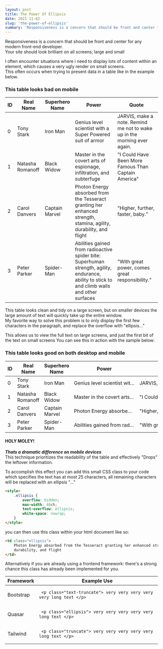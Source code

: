 ```yaml
---
layout: post
title: The Power Of Ellipsis
date: 2021-11-02
slug: 'the-power-of-ellipsis'
summary: 'Responsiveness is a concern that should be front and center for any modern front-end developer. Your site should look brilliant on all screens; large and small'
---
```


Responsiveness is a concern that should be front and center for any modern front-end developer.  
Your site should look brilliant on all screens; large and small

I often encounter situations where i need to display lots of content within an element, which causes a very ugly render on small screens.  
This often occurs when trying to present data in a table like in the example below.

### This table looks bad on mobile

<table>
  <thead>
    <tr>
      <th> ID </th>
      <th> Real Name </th>
      <th> Superhero Name </th>
      <th> Power </th>
      <th> Quote </th>
    </tr>
  </thead>
 
  <tbody>
    <tr>
      <td> 0 </td>
      <td> Tony Stark </td>
      <td> Iron Man </td>
      <td> Genius level scientist with a Super Powered suit of armor </td>
      <td> JARVIS, make a note. Remind me not to wake up in the morning ever again. </td>
    </tr>
    <tr>
      <td> 1 </td>
      <td> Natasha Romanoff </td>
      <td> Black Widow </td>
      <td> Master in the covert arts of espionage, infiltration, and subterfuge </td>
      <td> "I Could Have Been More Famous Than Captain America" </td>
    </tr>
    <tr>
      <td> 2 </td>
      <td> Carol Danvers </td>
      <td> Captain Marvel  </td>
      <td> Photon Energy absorbed from the Tesseract granting her enhanced strength, stamina, agility, durability, and flight </td>
      <td> "Higher, further, faster, baby.” </td>
    </tr>
    <tr>
      <td> 3 </td>
      <td> Peter Parker </td>
      <td> Spider-Man </td>
      <td> Abilities gained from radioactive spider bite: Superhuman strength, agility, endurance, ability to stick to and climb walls and other surfaces </td>
      <td> "With great power, comes great responsibility." </td>
    </tr>
   
  </tbody>
 </table>
 
This table looks clean and tidy on a large screen, but on smaller devices the large amount of text will quickly take up the entire window.  
My favorite way to solve this problem is to only display the first few characters in the paragraph, and replace the overflow with "ellipsis..."

This allows us to view the full text on large screens, and just the first bit of the text on small screens
You can see this in action with the sample below:

### This table looks good on both desktop and mobile

<table>
  <thead>
    <tr>
      <th> ID </th>
      <th> Real Name </th>
      <th> Superhero Name </th>
      <th> Power </th>
      <th> Quote </th>
    </tr>
  </thead>
 
  <tbody>
    <tr>
      <td> 0 </td>
      <td> Tony Stark </td>
      <td> Iron Man </td>
      <td style="overflow: hidden; max-width: 200px; text-overflow: ellipsis; white-space: nowrap;"> Genius level scientist with a Super Powered suit of armor </td>
      <td style="overflow: hidden; max-width: 200px; text-overflow: ellipsis; white-space: nowrap;"> JARVIS, make a note. Remind me not to wake up in the morning ever again. </td>
    </tr>
    <tr>
      <td> 1 </td>
      <td> Natasha Romanoff </td>
      <td> Black Widow </td>
      <td style="overflow: hidden; max-width: 200px; text-overflow: ellipsis; white-space: nowrap;"> Master in the covert arts of espionage, infiltration, and subterfuge </td>
      <td style="overflow: hidden; max-width: 200px; text-overflow: ellipsis; white-space: nowrap;"> "I Could Have Been More Famous Than Captain America" </td>
    </tr>
    <tr>
      <td> 2 </td>
      <td> Carol Danvers </td>
      <td> Captain Marvel  </td>
      <td style="overflow: hidden; max-width: 200px; text-overflow: ellipsis; white-space: nowrap;"> Photon Energy absorbed from the Tesseract granting her enhanced strength, stamina, agility, durability, and flight </td>
      <td style="overflow: hidden; max-width: 200px; text-overflow: ellipsis; white-space: nowrap;"> "Higher, further, faster, baby.” </td>
    </tr>
    <tr>
      <td> 3 </td>
      <td> Peter Parker </td>
      <td> Spider-Man </td>
      <td style="overflow: hidden; max-width: 200px; text-overflow: ellipsis; white-space: nowrap;"> Abilities gained from radioactive spider bite: Superhuman strength, agility, endurance, ability to stick to and climb walls and other surfaces</td>
      <td style="overflow: hidden; max-width: 200px; text-overflow: ellipsis; white-space: nowrap;"> "With great power, comes great responsibility." </td>
    </tr>
   
  </tbody>
 </table>

#### HOLY MOLEY!

**_Thats a dramatic difference on mobile devices_**  
This technique prioritizes the readability of the table and effectively "Drops" the leftover information.

To accomplish this effect you can add this small CSS class to your code which specifies the text has at most 25 characters, all remaining characters will be replaced with an ellipsis "..."

```html
<style>
	.ellipsis {
		overflow: hidden;
		max-width: 40ch;
		text-overflow: ellipsis;
		white-space: nowrap;
	}
</style>
```

you can then use this class within your html document like so:

```html
<td class="ellipsis">
	Photon Energy absorbed from the Tesseract granting her enhanced strength, stamina, agility,
	durability, and flight
</td>
```

Alternatively if you are already using a frontend framework: there's a strong chance this class has already been implemented for you.

<table>
  <thead>
    <tr>
      <th> Framework </th>
      <th> Example Use </th>
    </tr>
  </thead>

  <tbody>
    <tr>
      <td> Bootstrap </td>
      <td> <pre> <code>&lt;p class="text-truncate"&gt; very very very very very long text &lt;/p&gt;</code> </pre> </td>
    </tr>
    <tr>
      <td> Quasar </td>
      <td> <pre> <code>&lt;p class="ellipsis"&gt; very very very very very long text &lt;/p&gt;</code> </pre> </td>
    </tr>
    <tr>
      <td> Tailwind </td>
      <td> <pre> <code>&lt;p class="truncate"&gt; very very very very very long text &lt;/p&gt;</code> </pre> </td>
    </tr>
  </tbody>
</table>
